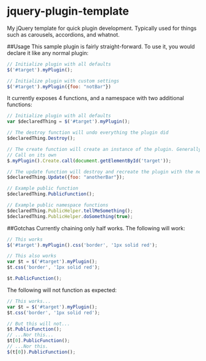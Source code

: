 jquery-plugin-template
======================

My jQuery template for quick plugin development. Typically used for things such as carousels, accordions, and whatnot.

##Usage
This sample plugin is fairly straight-forward. To use it, you would declare it like any normal plugin:

```javascript
// Initialize plugin with all defaults
$('#target').myPlugin();

// Initialize plugin with custom settings
$('#target').myPlugin({foo: "notBar"})
```

It currently exposes 4 functions, and a namespace with two additional functions:
```javascript
// Initialize plugin with all defaults
var $declaredThing = $('#target').myPlugin();

// The destroy function will undo everything the plugin did
$declaredThing.Destroy();

// The create function will create an instance of the plugin. Generally used internally, as it makes for a messy
// Call on its own
$.myPlugin().Create.call(document.getElementById('target'));

// The update function will destroy and recreate the plugin with the new options specified
$declaredThing.Update({foo: "anotherBar"});

// Example public function
$declaredThing.PublicFunction();

// Example public namespace functions
$declaredThing.PublicHelper.tellMeSomething();
$declaredThing.PublicHelper.doSomething(true);
```

##Gotchas
Currently chaining only half works. The following will work:

```javascript
// This works
$('#target').myPlugin().css('border', '1px solid red');

// This also works
var $t = $('#target').myPlugin();
$t.css('border', '1px solid red');

$t.PublicFunction();

```

The following will not function as expected:

```javascript
// This works...
var $t = $('#target').myPlugin();
$t.css('border', '1px solid red');

// But this will not...
$t.PublicFunction();
// ...Nor this...
$t[0].PublicFunction();
// ...Nor this.
$(t[0]).PublicFunction();
```